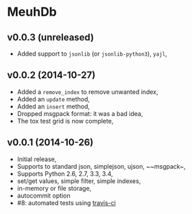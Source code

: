 # MeuhDb

## v0.0.3 (unreleased)

* Added support to ``jsonlib`` (or ``jsonlib-python3``), ``yajl``,

## v0.0.2 (2014-10-27)

* Added a ``remove_index`` to remove unwanted index,
* Added an ``update`` method,
* Added an ``insert`` method,
* Dropped msgpack format: it was a bad idea,
* The tox test grid is now complete,

## v0.0.1 (2014-10-26)

* Initial release,
* Supports to standard json, simplejson, ujson, ~~msgpack~,
* Supports Python 2.6, 2.7, 3.3, 3.4,
* set/get values, simple filter, simple indexes,
* in-memory or file storage,
* autocommit option
* #8: automated tests using [travis-ci](https://travis-ci.org/)
